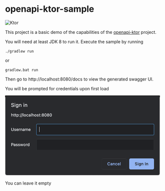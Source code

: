 # openapi-ktor-sample

<img src="https://repository-images.githubusercontent.com/40136600/f3f5fd00-c59e-11e9-8284-cb297d193133" alt="Ktor" width="100" style="max-width:20%;">

This project is a basic demo of the capabilities of the 
[openapi-ktor](https://github.com/sultanofcardio/openapi-ktor) project.

You will need at least JDK 8 to run it. Execute the sample
by running 
```shell
./gradlew run
```

or

```shell
gradlew.bat run
```

Then go to http://localhost:8080/docs to view the generated
swagger UI.

You will be prompted for credentials upon first load

![](img/credentials.png)

You can leave it empty